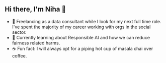 ## Hi there, I'm Niha 👋

- 🔭 Freelancing as a data consultant while I look for my next full time role. I've spent the majority of my career working with orgs in the social sector.
- 🌱 Currently learning about Responsible AI and how we can reduce fairness related harms.
- ☕️ Fun fact: I will always opt for a piping hot cup of masala chai over coffee. 

